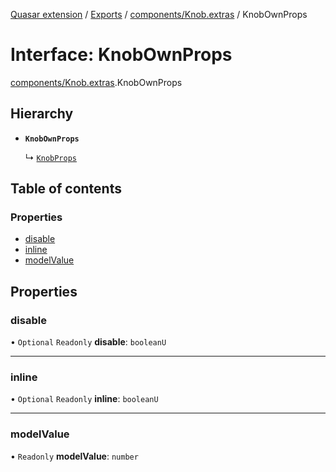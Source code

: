 [Quasar extension](../index.md) / [Exports](../modules.md) / [components/Knob.extras](../modules/components_Knob_extras.md) / KnobOwnProps

# Interface: KnobOwnProps

[components/Knob.extras](../modules/components_Knob_extras.md).KnobOwnProps

## Hierarchy

- **`KnobOwnProps`**

  ↳ [`KnobProps`](components_Knob_extras.KnobProps.md)

## Table of contents

### Properties

- [disable](components_Knob_extras.KnobOwnProps.md#disable)
- [inline](components_Knob_extras.KnobOwnProps.md#inline)
- [modelValue](components_Knob_extras.KnobOwnProps.md#modelvalue)

## Properties

### disable

• `Optional` `Readonly` **disable**: `booleanU`

___

### inline

• `Optional` `Readonly` **inline**: `booleanU`

___

### modelValue

• `Readonly` **modelValue**: `number`
